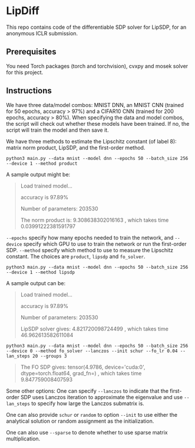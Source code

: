 # LipDiff
This repo contains code of the differentiable SDP solver for LipSDP, for an anonymous ICLR submission.

## Prerequisites
You need Torch packages (torch and torchvision), cvxpy and mosek solver for this project.

## Instructions
We have three data/model combos: MNIST DNN, an MNIST CNN (trained for 50 epochs, accuracy > 97%) and a CIFAR10 CNN (trained for 200 epochs, accuracy > 80%). When specifying the data and model combos, the script will check out whether these models have been trained. If no, the script will train the model and then save it.

We have three methods to estimate the Lipschitz constant (of label 8): matrix norm product, LipSDP, and the first-order method.

`python3 main.py --data mnist --model dnn --epochs 50 --batch_size 256 --device 1 --method product` 

A sample output might be:
> Load trained model...
>
> accuracy is 97.89%
>
> Number of parameters: 203530
>
> The norm product is: 9.308638302016163 , which takes time 0.03991222381591797

`--epochs` specify how many epochs needed to train the network, and `--device` specify which GPU to use to train the network or run the first-order SDP. `--method` specify which method to use to measure the Lipschitz constant. The choices are `product`, `lipsdp` and `fo_solver`.

`python3 main.py --data mnist --model dnn --epochs 50 --batch_size 256 --device 1 --method lipsdp`

A sample output can be:
> Load trained model...
> 
> accuracy is 97.89%
>
> Number of parameters: 203530
> 
> LipSDP solver gives: 4.821720098724499 , which takes time 46.962613582611084

`python3 main.py --data mnist --model dnn --epochs 50 --batch_size 256 --device 0 --method fo_solver --lanczos --init schur --fo_lr 0.04 --lan_steps 20 --groups 3`

>The FO SDP gives: tensor(4.9786, device='cuda:0', dtype=torch.float64, grad_fn=<DivBackward0>) , which takes time 9.847759008407593
>
Some other options:
One can specify `--lanczos` to indicate that the first-order SDP uses Lanczos iteration to approximate the eigenvalue and use `--lan_steps` to specify how large the Lanczos submatrix is.

One can also provide `schur` or `random` to option `--init` to use either the analytical solution or random assignment as the initialization.

One can also use `--sparse` to denote whether to use sparse matrix multiplication.






